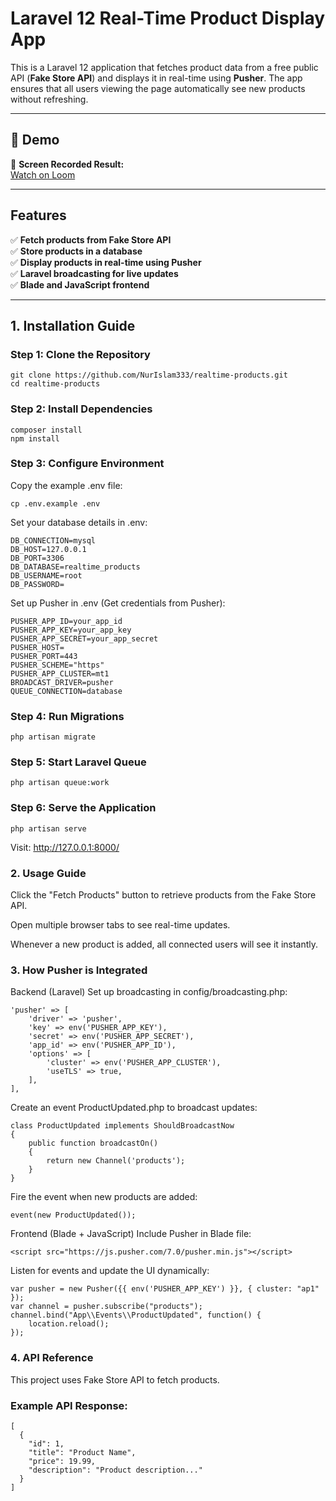 # Laravel 12 Real-Time Product Display App

This is a Laravel 12 application that fetches product data from a free public API (**Fake Store API**) and displays it in real-time using **Pusher**. The app ensures that all users viewing the page automatically see new products without refreshing.

---

## 🚀 Demo

🎥 **Screen Recorded Result:**  
[Watch on Loom](https://www.loom.com/share/956929837cd14fe9b414bf1c9583c5c4?sid=ac60894c-2961-49e9-ae3a-72d10845d2f9)

---

## Features
✅ **Fetch products from Fake Store API**  
✅ **Store products in a database**  
✅ **Display products in real-time using Pusher**  
✅ **Laravel broadcasting for live updates**  
✅ **Blade and JavaScript frontend**  

---

## 1. Installation Guide

### Step 1: Clone the Repository

```
git clone https://github.com/NurIslam333/realtime-products.git
cd realtime-products
```
### Step 2: Install Dependencies
```
composer install
npm install
```
### Step 3: Configure Environment
Copy the example .env file:
```
cp .env.example .env
```
Set your database details in .env:
```
DB_CONNECTION=mysql
DB_HOST=127.0.0.1
DB_PORT=3306
DB_DATABASE=realtime_products
DB_USERNAME=root
DB_PASSWORD=
```
Set up Pusher in .env (Get credentials from Pusher):
```
PUSHER_APP_ID=your_app_id
PUSHER_APP_KEY=your_app_key
PUSHER_APP_SECRET=your_app_secret
PUSHER_HOST=
PUSHER_PORT=443
PUSHER_SCHEME="https"
PUSHER_APP_CLUSTER=mt1
BROADCAST_DRIVER=pusher
QUEUE_CONNECTION=database
```
### Step 4: Run Migrations
```
php artisan migrate
```
### Step 5: Start Laravel Queue
```
php artisan queue:work
```
### Step 6: Serve the Application
```
php artisan serve
```
Visit: http://127.0.0.1:8000/

### 2. Usage Guide
Click the "Fetch Products" button to retrieve products from the Fake Store API.

Open multiple browser tabs to see real-time updates.

Whenever a new product is added, all connected users will see it instantly.

### 3. How Pusher is Integrated
Backend (Laravel)
Set up broadcasting in config/broadcasting.php:
```
'pusher' => [
    'driver' => 'pusher',
    'key' => env('PUSHER_APP_KEY'),
    'secret' => env('PUSHER_APP_SECRET'),
    'app_id' => env('PUSHER_APP_ID'),
    'options' => [
        'cluster' => env('PUSHER_APP_CLUSTER'),
        'useTLS' => true,
    ],
],
```
Create an event ProductUpdated.php to broadcast updates:

```
class ProductUpdated implements ShouldBroadcastNow
{
    public function broadcastOn()
    {
        return new Channel('products');
    }
}
```

Fire the event when new products are added:
```
event(new ProductUpdated());
```
Frontend (Blade + JavaScript)
Include Pusher in Blade file:
```
<script src="https://js.pusher.com/7.0/pusher.min.js"></script>
```

Listen for events and update the UI dynamically:
```
var pusher = new Pusher({{ env('PUSHER_APP_KEY') }}, { cluster: "ap1" });
var channel = pusher.subscribe("products");
channel.bind("App\\Events\\ProductUpdated", function() {
    location.reload();
});
```
### 4. API Reference
This project uses Fake Store API to fetch products.

### Example API Response:
```
[
  {
    "id": 1,
    "title": "Product Name",
    "price": 19.99,
    "description": "Product description..."
  }
]
```